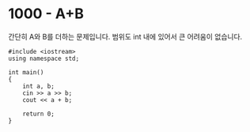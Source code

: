 1000 - A+B
==========
간단히 A와 B를 더하는 문제입니다.
범위도 int 내에 있어서 큰 어려움이 없습니다. 

```
#include <iostream>
using namespace std;

int main()
{
    int a, b;
    cin >> a >> b;
    cout << a + b;
    
    return 0;
}
```